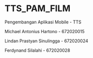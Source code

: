 # TTS_PAM_FILM
Pengembangan Aplikasi Mobile - TTS


Michael Antonius Hartono - 672020015

Lindan Prastyan Sinulingga - 672020024

Ferdynand Silalahi - 672020028
